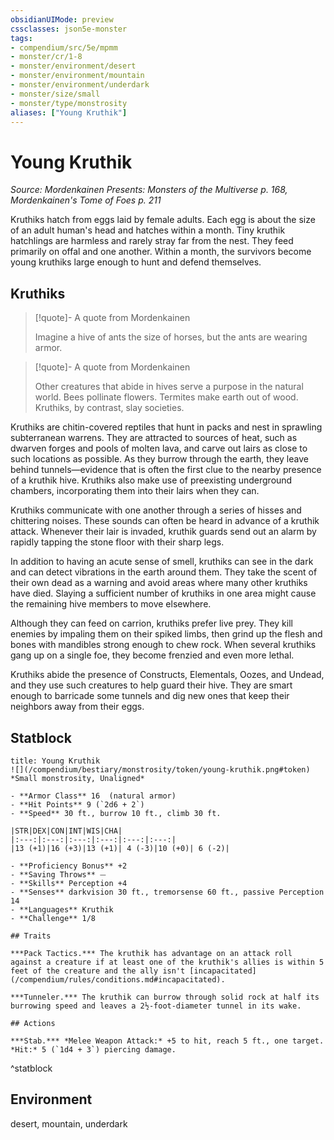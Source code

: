 ```yaml
---
obsidianUIMode: preview
cssclasses: json5e-monster
tags:
- compendium/src/5e/mpmm
- monster/cr/1-8
- monster/environment/desert
- monster/environment/mountain
- monster/environment/underdark
- monster/size/small
- monster/type/monstrosity
aliases: ["Young Kruthik"]
---
```

# Young Kruthik
*Source: Mordenkainen Presents: Monsters of the Multiverse p. 168, Mordenkainen's Tome of Foes p. 211*  

Kruthiks hatch from eggs laid by female adults. Each egg is about the size of an adult human's head and hatches within a month. Tiny kruthik hatchlings are harmless and rarely stray far from the nest. They feed primarily on offal and one another. Within a month, the survivors become young kruthiks large enough to hunt and defend themselves.

## Kruthiks

> [!quote]- A quote from Mordenkainen  
> 
> Imagine a hive of ants the size of horses, but the ants are wearing armor.

> [!quote]- A quote from Mordenkainen  
> 
> Other creatures that abide in hives serve a purpose in the natural world. Bees pollinate flowers. Termites make earth out of wood. Kruthiks, by contrast, slay societies.

Kruthiks are chitin-covered reptiles that hunt in packs and nest in sprawling subterranean warrens. They are attracted to sources of heat, such as dwarven forges and pools of molten lava, and carve out lairs as close to such locations as possible. As they burrow through the earth, they leave behind tunnels—evidence that is often the first clue to the nearby presence of a kruthik hive. Kruthiks also make use of preexisting underground chambers, incorporating them into their lairs when they can.

Kruthiks communicate with one another through a series of hisses and chittering noises. These sounds can often be heard in advance of a kruthik attack. Whenever their lair is invaded, kruthik guards send out an alarm by rapidly tapping the stone floor with their sharp legs.

In addition to having an acute sense of smell, kruthiks can see in the dark and can detect vibrations in the earth around them. They take the scent of their own dead as a warning and avoid areas where many other kruthiks have died. Slaying a sufficient number of kruthiks in one area might cause the remaining hive members to move elsewhere.

Although they can feed on carrion, kruthiks prefer live prey. They kill enemies by impaling them on their spiked limbs, then grind up the flesh and bones with mandibles strong enough to chew rock. When several kruthiks gang up on a single foe, they become frenzied and even more lethal.

Kruthiks abide the presence of Constructs, Elementals, Oozes, and Undead, and they use such creatures to help guard their hive. They are smart enough to barricade some tunnels and dig new ones that keep their neighbors away from their eggs.

## Statblock

```ad-statblock
title: Young Kruthik
![](/compendium/bestiary/monstrosity/token/young-kruthik.png#token)
*Small monstrosity, Unaligned*

- **Armor Class** 16  (natural armor)
- **Hit Points** 9 (`2d6 + 2`)
- **Speed** 30 ft., burrow 10 ft., climb 30 ft.

|STR|DEX|CON|INT|WIS|CHA|
|:---:|:---:|:---:|:---:|:---:|:---:|
|13 (+1)|16 (+3)|13 (+1)| 4 (-3)|10 (+0)| 6 (-2)|

- **Proficiency Bonus** +2
- **Saving Throws** ⏤
- **Skills** Perception +4
- **Senses** darkvision 30 ft., tremorsense 60 ft., passive Perception 14
- **Languages** Kruthik
- **Challenge** 1/8

## Traits

***Pack Tactics.*** The kruthik has advantage on an attack roll against a creature if at least one of the kruthik's allies is within 5 feet of the creature and the ally isn't [incapacitated](/compendium/rules/conditions.md#incapacitated).

***Tunneler.*** The kruthik can burrow through solid rock at half its burrowing speed and leaves a 2½-foot-diameter tunnel in its wake.

## Actions

***Stab.*** *Melee Weapon Attack:* +5 to hit, reach 5 ft., one target. *Hit:* 5 (`1d4 + 3`) piercing damage.
```
^statblock

## Environment

desert, mountain, underdark